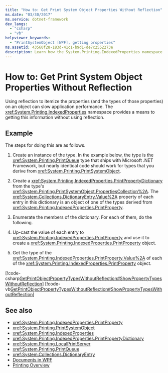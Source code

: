```yaml
---
title: "How to: Get Print System Object Properties Without Reflection"
ms.date: "03/30/2017"
ms.service: dotnet-framework
dev_langs:
  - "csharp"
  - "vb"
helpviewer_keywords:
  - "PrintSystemObject [WPF], getting properties"
ms.assetid: 43560f28-183d-41c1-b9d1-de7c2552273e
description: Learn how the System.Printing.IndexedProperties namespace provides a means to getting property information without using reflection.
---
```

# How to: Get Print System Object Properties Without Reflection

Using reflection to itemize the properties (and the types of those properties) on an object can slow application performance. The <xref:System.Printing.IndexedProperties> namespace provides a means to getting this information without using reflection.

## Example

The steps for doing this are as follows.

1. Create an instance of the type. In the example below, the type is the <xref:System.Printing.PrintQueue> type that ships with Microsoft .NET Framework, but nearly identical code should work for types that you derive from <xref:System.Printing.PrintSystemObject>.

2. Create a <xref:System.Printing.IndexedProperties.PrintPropertyDictionary> from the type's <xref:System.Printing.PrintSystemObject.PropertiesCollection%2A>. The <xref:System.Collections.DictionaryEntry.Value%2A> property of each entry in this dictionary is an object of one of the types derived from <xref:System.Printing.IndexedProperties.PrintProperty>.

3. Enumerate the members of the dictionary. For each of them, do the following.

4. Up-cast the value of each entry to <xref:System.Printing.IndexedProperties.PrintProperty> and use it to create a <xref:System.Printing.IndexedProperties.PrintProperty> object.

5. Get the type of the <xref:System.Printing.IndexedProperties.PrintProperty.Value%2A> of each of the <xref:System.Printing.IndexedProperties.PrintProperty> object.

[!code-csharp[GetPrintObjectPropertyTypesWithoutReflection#ShowPropertyTypesWithoutReflection](~/samples/snippets/csharp/VS_Snippets_Wpf/GetPrintObjectPropertyTypesWithoutReflection/CSharp/Program.cs#showpropertytypeswithoutreflection)]
[!code-vb[GetPrintObjectPropertyTypesWithoutReflection#ShowPropertyTypesWithoutReflection](~/samples/snippets/visualbasic/VS_Snippets_Wpf/GetPrintObjectPropertyTypesWithoutReflection/visualbasic/program.vb#showpropertytypeswithoutreflection)]

## See also

- <xref:System.Printing.IndexedProperties.PrintProperty>
- <xref:System.Printing.PrintSystemObject>
- <xref:System.Printing.IndexedProperties>
- <xref:System.Printing.IndexedProperties.PrintPropertyDictionary>
- <xref:System.Printing.LocalPrintServer>
- <xref:System.Printing.PrintQueue>
- <xref:System.Collections.DictionaryEntry>
- [Documents in WPF](documents-in-wpf.md)
- [Printing Overview](../documents/printing-overview.md)
